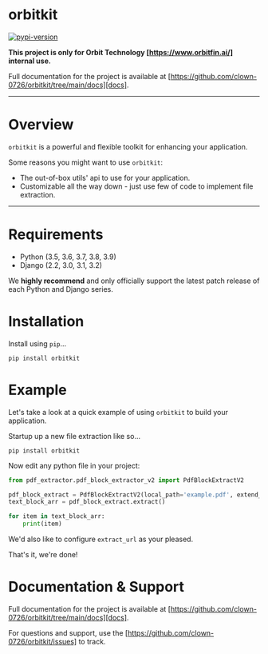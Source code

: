 # orbitkit

[![pypi-version]][pypi]

**This project is only for Orbit Technology [https://www.orbitfin.ai/] internal use.**

Full documentation for the project is available at [https://github.com/clown-0726/orbitkit/tree/main/docs][docs].

---

# Overview

`orbitkit` is a powerful and flexible toolkit for enhancing your application.

Some reasons you might want to use `orbitkit`:

* The out-of-box utils' api to use for your application.
* Customizable all the way down - just use few of code to implement file extraction.

----

# Requirements

* Python (3.5, 3.6, 3.7, 3.8, 3.9)
* Django (2.2, 3.0, 3.1, 3.2)

We **highly recommend** and only officially support the latest patch release of
each Python and Django series.

# Installation

Install using `pip`...
```
pip install orbitkit
```

# Example

Let's take a look at a quick example of using `orbitkit` to build your application.

Startup up a new file extraction like so...
```
pip install orbitkit
```

Now edit any python file in your project:

```python
from pdf_extractor.pdf_block_extractor_v2 import PdfBlockExtractV2

pdf_block_extract = PdfBlockExtractV2(local_path='example.pdf', extend_meta={})
text_block_arr = pdf_block_extract.extract()

for item in text_block_arr:
    print(item)
```

We'd also like to configure `extract_url` as your pleased.

That's it, we're done!

# Documentation & Support

Full documentation for the project is available at [https://github.com/clown-0726/orbitkit/tree/main/docs][docs].

For questions and support, use the [https://github.com/clown-0726/orbitkit/issues] to track.

[pypi-version]: https://img.shields.io/pypi/v/orbitkit.svg
[pypi]: https://pypi.org/project/orbitkit/
